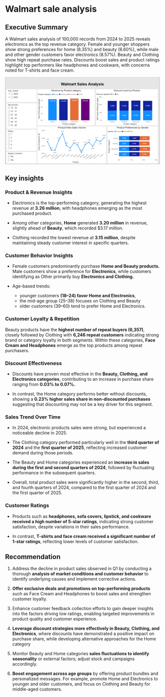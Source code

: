 # Walmart sale analysis

## Executive Summary

A Walmart sales analysis of 100,000 records from 2024 to 2025 reveals electronics as the top revenue category. Female and younger shoppers show strong preferences for home (8.35%) and beauty (8.60%), while male and other gender customers favor electronics (8.57%). Beauty and Clothing show high repeat purchase rates. Discounts boost sales and product ratings highlight top performers like headphones and cookware, with concerns noted for T-shirts and face cream.

![Walmart sales analysis dashbord](/Walmart/Walmart%20dashboard.png)

## **Key insights**

### Product & Revenue Insights

- Electronics is the top-performing category, generating the highest revenue at **3.26 million**, with headphones emerging as the most purchased product.

- Among other categories, **Home** generated **3.20 million** in revenue, slightly ahead of **Beauty**, which recorded $3.17 million.

- Clothing recorded the lowest revenue at **3.15 million**, despite maintaining steady customer interest in specific quarters.

### Customer Behavior Insights

- Female customers predominantly purchase **Home and Beauty products.** Male customers show a preference for **Electronics**, while customers identifying as Other primarily buy **Electronics and Clothing.**

- Age-based trends:

  - younger customers **(18–24) favor Home and Electronics**,
  - the mid-age group (25–38) focuses on Clothing and Beauty
  - older customers (39–60) tend to prefer Home and Electronics.

### Customer Loyalty & Repetition

Beauty products have the **highest number of repeat buyers (6,357)**, closely followed by Clothing with **6,246 repeat customers** indicating strong brand or category loyalty in both segments. Within these categories, **Face Cream and Headphones** emerge as the top products among repeat purchasers.

### Discount Effectiveness

- Discounts have proven most effective in the **Beauty, Clothing, and Electronics categories**, contributing to an increase in purchase share ranging from **0.03% to 0.07%.**

- In contrast, the Home category performs better without discounts, showing a **0.23% higher sales share in non-discounted purchases** suggesting that discounting may not be a key driver for this segment.

### Sales Trend Over Time

- In 2024, electronic products sales were strong, but experienced a noticeable decline in 2025.

- The Clothing category performed particularly well in the **third quarter of 2024** and the **first quarter of 2025**, reflecting increased customer demand during those periods.

- The Beauty and Home categories experienced an **increase in sales during the first and second quarters of 2024**, followed by fluctuating performance in the subsequent quarters.

- Overall, total product sales were significantly higher in the second, third, and fourth quarters of 2024, compared to the first quarter of 2024 and the first quarter of 2025.

### Customer Ratings

- Products such as **headphones, sofa covers, lipstick, and cookware received a high number of 5-star ratings**, indicating strong customer satisfaction, despite variations in their sales performance.

- In contrast, **T-shirts and face cream received a significant number of 1-star ratings**, reflecting lower levels of customer satisfaction.

## **Recommendation**

1. Address the decline in product sales observed in Q1 by conducting a thorough **analysis of market conditions and customer behavior** to identify underlying causes and implement corrective actions.

2. **Offer exclusive deals and promotions on top-performing products** such as Face Cream and Headphones to boost sales and strengthen customer loyalty.

3. Enhance customer feedback collection efforts to gain deeper insights into the factors driving low ratings, enabling targeted improvements in product quality and customer experience.

4. **Leverage discount strategies more effectively in Beauty, Clothing, and Electronics**, where discounts have demonstrated a positive impact on purchase share, while developing alternative approaches for the Home category

5. Monitor Beauty and Home categories **sales fluctuations to identify seasonality** or external factors; adjust stock and campaigns accordingly.

6. **Boost engagement across age groups** by offering product bundles and personalized messages. For example, promote Home and Electronics to younger and older customers, and focus on Clothing and Beauty for middle-aged customers.
